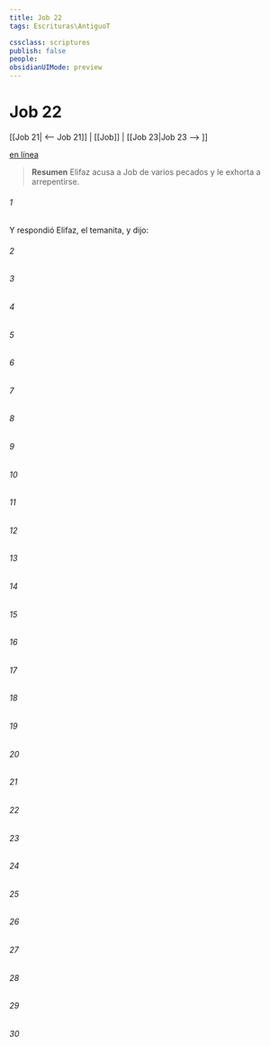 ```yaml
---
title: Job 22
tags: Escrituras\AntiguoT

cssclass: scriptures
publish: false
people:
obsidianUIMode: preview
---
```


# Job 22
[[Job 21| <-- Job 21]] | [[Job]] | [[Job 23|Job 23 --> ]]

[en línea](https://churchofjesuschrist.org/study/scriptures/ot/job/22?lang=spa)

> __Resumen__
Elifaz acusa a Job de varios pecados y le exhorta a arrepentirse.

###### 1 
Y respondió Elifaz, el temanita, y dijo:

###### 2 


###### 3 


###### 4 


###### 5 


###### 6 


###### 7 


###### 8 


###### 9 


###### 10 


###### 11 


###### 12 


###### 13 


###### 14 


###### 15 


###### 16 


###### 17 


###### 18 


###### 19 


###### 20 


###### 21 


###### 22 


###### 23 


###### 24 


###### 25 


###### 26 


###### 27 


###### 28 


###### 29 


###### 30 


